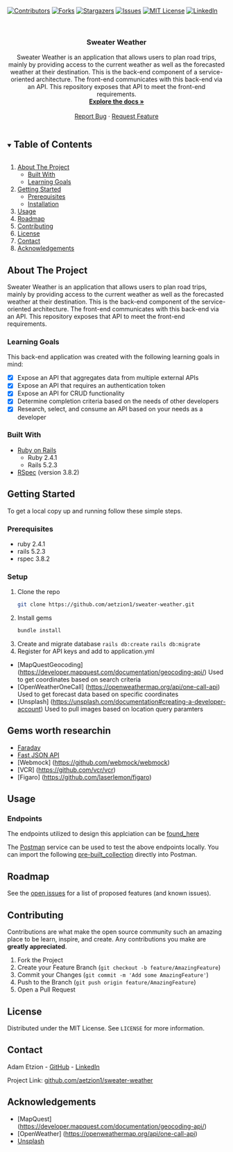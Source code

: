 
<!-- PROJECT SHIELDS -->
[![Contributors][contributors-shield]][contributors-url]
[![Forks][forks-shield]][forks-url]
[![Stargazers][stars-shield]][stars-url]
[![Issues][issues-shield]][issues-url]
[![MIT License][license-shield]][license-url]
[![LinkedIn][linkedin-shield]][linkedin-url]



<!-- PROJECT LOGO -->
<br />
<p align="center">
  <!-- <a href="https://github.com/aetzion1/sweater-weather">
    <img src="images/logo.png" alt="Logo" width="80" height="80">
  </a> -->

  <h3 align="center">Sweater Weather</h3>

  <p align="center">
    Sweater Weather is an application that allows users to plan road trips, mainly by providing access to the current weather as well as the forecasted weather at their destination.
    This is the back-end component of a service-oriented architecture. The front-end communicates with this back-end via an API. This repository exposes that API to meet the front-end requirements.
    <br />
    <a href="https://github.com/aetzion1/sweater-weather"><strong>Explore the docs »</strong></a>
    <br />
    <br />
    <a href="https://github.com/aetzion1/sweater-weather/issues">Report Bug</a>
    ·
    <a href="https://github.com/aetzion1/sweater-weather/issues">Request Feature</a>
  </p>
</p>



<!-- TABLE OF CONTENTS -->
<details open="open">
  <summary><h2 style="display: inline-block">Table of Contents</h2></summary>
  <ol>
    <li>
      <a href="#about-the-project">About The Project</a>
      <ul>
        <li><a href="#built-with">Built With</a></li>
        <li><a href="#learning-goals">Learning Goals</a></li>
      </ul>
    </li>
    <li>
      <a href="#getting-started">Getting Started</a>
      <ul>
        <li><a href="#prerequisites">Prerequisites</a></li>
        <li><a href="#installation">Installation</a></li>
      </ul>
    </li>
    <li><a href="#usage">Usage</a></li>
    <li><a href="#roadmap">Roadmap</a></li>
    <li><a href="#contributing">Contributing</a></li>
    <li><a href="#license">License</a></li>
    <li><a href="#contact">Contact</a></li>
    <li><a href="#acknowledgements">Acknowledgements</a></li>
  </ol>
</details>



<!-- ABOUT THE PROJECT -->
## About The Project

Sweater Weather is an application that allows users to plan road trips, mainly by providing access to the current weather as well as the forecasted weather at their destination.
This is the back-end component of the service-oriented architecture. The front-end communicates with this back-end via an API. This repository exposes that API to meet the front-end requirements.

### Learning Goals

This back-end application was created with the following learning goals in mind:
- [x] Expose an API that aggregates data from multiple external APIs
- [x] Expose an API that requires an authentication token
- [x] Expose an API for CRUD functionality
- [x] Determine completion criteria based on the needs of other developers
- [x] Research, select, and consume an API based on your needs as a developer

### Built With

* [Ruby on Rails](https://rubyonrails.org/)
  * Ruby 2.4.1
  * Rails 5.2.3
* [RSpec]() (version 3.8.2)

<!-- GETTING STARTED -->
## Getting Started

To get a local copy up and running follow these simple steps.

### Prerequisites

* ruby 2.4.1
* rails 5.2.3
* rspec 3.8.2

### Setup

1. Clone the repo
   ```sh
   git clone https://github.com/aetzion1/sweater-weather.git
   ```
2. Install gems
   ```sh
   bundle install
   ```
3. Create and migrate database
  `rails db:create`
  `rails db:migrate`
4. Register for API keys and add to application.yml
  * [MapQuestGeocoding] (https://developer.mapquest.com/documentation/geocoding-api/) Used to get coordinates based on search criteria
  * [OpenWeatherOneCall] (https://openweathermap.org/api/one-call-api) Used to get forecast data based on specific coordinates
  * [Unsplash] (https://unsplash.com/documentation#creating-a-developer-account) Used to pull images based on location query paramters

## Gems worth researchin
* [Faraday](https://github.com/lostisland/faraday)
* [Fast JSON API](https://github.com/Netflix/fast_jsonapi)
* [Webmock] (https://github.com/webmock/webmock)
* [VCR] (https://github.com/vcr/vcr)
* [Figaro] (https://github.com/laserlemon/figaro)

<!-- USAGE EXAMPLES -->
## Usage

### Endpoints
The endpoints utilized to design this applciation can be [found_here](https://backend.turing.io/module3/projects/sweater_weather/requirements)

The [Postman](https://www.postman.com/) service can be used to test the above endpoints locally. You can import the following [pre-built_collection](https://github.com/aetzion1/sweater-weather/blob/main/sweater-weather.postman_collection.json) directly into Postman.

<!-- ROADMAP -->
## Roadmap

See the [open issues](https://github.com/aetzion1/sweater-weather/issues) for a list of proposed features (and known issues).

<!-- CONTRIBUTING -->
## Contributing

Contributions are what make the open source community such an amazing place to be learn, inspire, and create. Any contributions you make are **greatly appreciated**.

1. Fork the Project
2. Create your Feature Branch (`git checkout -b feature/AmazingFeature`)
3. Commit your Changes (`git commit -m 'Add some AmazingFeature'`)
4. Push to the Branch (`git push origin feature/AmazingFeature`)
5. Open a Pull Request



<!-- LICENSE -->
## License

Distributed under the MIT License. See `LICENSE` for more information.



<!-- CONTACT -->
## Contact

Adam Etzion - [GitHub](https://github.com/aetzion1/repo/stargazers) - [LinkedIn](https://linkedin.com/in/adametzion)

Project Link: [github.com/aetzion1/sweater-weather](https://github.com/aetzion1/sweater-weather)



<!-- ACKNOWLEDGEMENTS -->
## Acknowledgements

* [MapQuest] (https://developer.mapquest.com/documentation/geocoding-api/)
* [OpenWeather] (https://openweathermap.org/api/one-call-api)
* [Unsplash](https://unsplash.com/documentation#creating-a-developer-account)


<!-- MARKDOWN LINKS & IMAGES -->
<!-- https://www.markdownguide.org/basic-syntax/#reference-style-links -->
[contributors-shield]: https://img.shields.io/github/contributors/aetzion1/sweater-weather.svg?style=for-the-badge
[contributors-url]: https://github.com/aetzion1/sweater-weather/graphs/contributors
[forks-shield]: https://img.shields.io/github/forks/aetzion1/sweater-weather.svg?style=for-the-badge
[forks-url]: https://github.com/aetzion1/sweater-weather/network/members
[stars-shield]: https://img.shields.io/github/stars/aetzion1/sweater-weather.svg?style=for-the-badge
[stars-url]: https://github.com/aetzion1/sweater-weather/stargazers
[issues-shield]: https://img.shields.io/github/issues/aetzion1/sweater-weather.svg?style=for-the-badge
[issues-url]: https://github.com/aetzion1/sweater-weather/issues
[license-shield]: https://img.shields.io/github/license/aetzion1/sweater-weather.svg?style=for-the-badge
[license-url]: https://github.com/aetzion1/sweater-weather/blob/master/LICENSE.txt
[linkedin-shield]: https://img.shields.io/badge/-LinkedIn-black.svg?style=for-the-badge&logo=linkedin&colorB=555
[linkedin-url]: https://linkedin.com/in/adametzion
